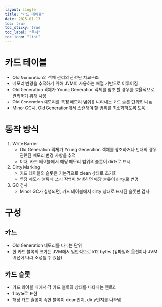 ```yaml
---
layout: single
title: "카드 테이블"
date: 2025-01-13
toc: true
toc_sticky: true
toc_label: "목차"
toc_icon: "list"
---
```

# 카드 테이블
- Old Generation의 객체 관리와 관련된 자료구조
- 메모리 변경을 추적하기 위해 JVM이 사용하는 배열 기반으로 이루어짐
- Old Generation 객체가 Young Generation 객체를 참조 할 경우를 효율적으로 관리하기 위해 사용
- Old Generation 메모리를 특정 메모리 범위를 나타내는 카드 슬롯 단위로 나눔
- Minor GC시, Old Generation에서 스캔해야 할 범위를 최소화하도록 도움
# 동작 방식
1. Write Barrier
	- Old Generation 객체가 Young Generation 객체를 참조하거나 반대의 경우 관련된 메모리 변경 사항을 추적
	- 이때, 카드 테이블에서 해당 메모리 범위의 슬롯이 dirty로 표시
2. Dirty Marking
	- 카드 테이블의 슬롯은 기본적으로 clean 상태로 초기화
	- 특정 메모리 블록에 쓰기 작업이 발생하면 해당 슬롯이 dirty로 변경
3. GC 검사
	- Minor GC가 실행되면, 카드 테이블에서 dirty 상태로 표시된 슬롯만 검사
# 구성
## 카드
- Old Generation 메모리를 나누는 단위
- 한 카드 블록의 크기는 JVM에서 일반적으로 512 bytes (컴파일러 옵션이나 JVM 버전에 따라 조정될 수 있음)
## 카드 슬롯
- 카드 테이블 내에서 각 카드 블록의 상태를 나타내는 엔트리
- 1 byte로 표현
- 해당 카드 슬롯이 속한 블록이 clean인지, dirty인지를 나타냄
